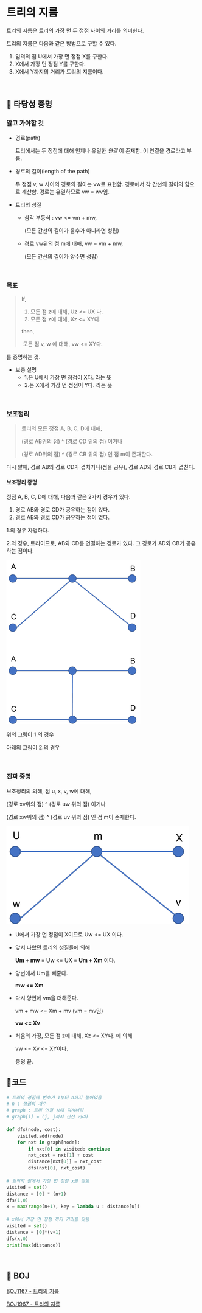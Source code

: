 # 트리의 지름

트리의 지름은 트리의 가장 먼 두 정점 사이의 거리를 의미한다.

트리의 지름은 다음과 같은 방법으로 구할 수 있다.

1. 임의의 점 U에서 가장 먼 정점 X를 구한다.
2. X에서 가장 먼 정점 Y를 구한다.
3. X에서 Y까지의 거리가 트리의 지름이다.

<br/>

## :straight_ruler: 타당성 증명

### 알고 가야할 것

- 경로(path) 

  트리에서는 두 정점에 대해 언제나 유일한 *연결* 이 존재함. 이 연결을 경로라고 부름.

- 경로의 길이(length of the path)

  두 정점 v, w 사이의 경로의 길이는 vw로 표현함. 경로에서 각 간선의 길이의 함으로 계산함. 경로는 유일하므로 vw = wv임.

- 트리의 성질

  - 삼각 부등식 : vw <= vm + mw,

    (모든 간선의 길이가 음수가 아니라면 성립)

  - 경로 vw위의 점 m에 대해, vw = vm + mw,

    (모든 간선의 길이가 양수면 성립)

<br/>

### 목표

> If, 
>
> 1. 모든 점 z에 대해, Uz <= UX 다.
> 2. 모든 점 z에 대해, Xz <= XY다.
>
> then,
>
> ​	모든 점 v, w 에 대해, vw <= XY다.

를 증명하는 것.

- 보충 설명
  - 1.은 U에서 가장 먼 정점이 X다. 라는 뜻
  - 2.는 X에서 가장 먼 정점이 Y다. 라는 뜻

<br/>

### 보조정리

> 트리의 모든 정점 A, B, C, D에 대해, 
>
> (경로 AB위의 점) ^ (경로 CD 위의 점) 이거나 
>
> (경로 AD위의 점) ^ (경로 CB 위의 점) 인 점 m이 존재한다.

다시 말해, 경로 AB와 경로 CD가 겹치거나(점을 공유), 경로 AD와 경로 CB가 겹친다.

#### 보조정리 증명

정점 A, B, C, D에 대해, 다음과 같은 2가지 경우가 있다.

1. 경로 AB와 경로 CD가 공유하는 점이 있다.
2. 경로 AB와 경로 CD가 공유하는 점이 없다.



1.의 경우 자명하다.

2.의 경우, 트리이므로, AB와 CD를 연결하는 경로가 있다. 그 경로가 AD와 CB가 공유하는 점이다. 

![lemma](Diameter_of_tree.assets/lemma.png)

위의 그림이 1.의 경우

아래의 그림이 2.의 경우

<br/>

### 진짜 증명

보조정리의 의해, 점 u, x, v, w에 대해,

(경로 xv위의 점) ^ (경로 uw 위의 점) 이거나 

(경로 xw위의 점) ^ (경로 uv 위의 점) 인 점 m이 존재한다.

![proof01](Diameter_of_tree.assets/proof01.png)



- U에서 가장 먼 정점이 X이므로 Uw <= UX 이다.

- 앞서 나왔던 트리의 성질들에 의해 

  **Um + mw** = Uw <= UX = **Um + Xm** 이다.

- 양변에서 Um을 빼준다.

  **mw <= Xm** 

- 다시 양변에 vm을 더해준다.

  vm + mw <= Xm + mv   (vm = mv임)

  **vw <= Xv** 

- 처음의 가정, 모든 점 z에 대해, Xz <= XY다. 에 의해

  vw <= Xv <= XY이다.

  증명 끝.



## :cookie:코드

```python
# 트리의 정점에 번호가 1부터 n까지 붙어있음
# n : 정점의 개수
# graph : 트리 연결 상태 딕셔너리
# graph[i] = (j, j까지 간선 거리)

def dfs(node, cost):
    visited.add(node)
    for nxt in graph[node]:
        if nxt[0] in visited: continue
        nxt_cost = nxt[1] + cost
        distance[nxt[0]] = nxt_cost
        dfs(nxt[0], nxt_cost)

# 임의의 점에서 가장 먼 정점 x를 찾음
visited = set()
distance = [0] * (n+1)
dfs(1,0)
x = max(range(n+1), key = lambda u : distance[u])

# x에서 가장 먼 정점 까지 거리를 찾음
visited = set()
distance = [0]*(v+1)
dfs(x,0)
print(max(distance))
```



<br/>

## :doughnut: BOJ

[BOJ1167 - 트리의 지름](https://www.acmicpc.net/problem/1167)

[BOJ1967 - 트리의 지름](https://www.acmicpc.net/problem/1967)

